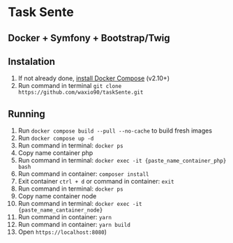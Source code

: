 # Task Sente

## Docker + Symfony + Bootstrap/Twig

## Instalation

1. If not already done, [install Docker Compose](https://docs.docker.com/compose/install/) (v2.10+)
2. Run command in terminal `git clone https://github.com/waxio90/taskSente.git`

## Running

1. Run `docker compose build --pull --no-cache` to build fresh images
2. Run `docker compose up -d`
3. Run command in terminal: `docker ps`
4. Copy name container php
5. Run command in terminal: `docker exec -it {paste_name_container_php} bash`
6. Run command in container: `composer install`
7. Exit container `ctrl + d` or command in container: `exit`
8. Run command in terminal: `docker ps`
9. Copy name container node
10. Run command in terminal: `docker exec -it {paste_name_cantainer_node}`
11. Run command in container: `yarn`
12. Run command in container: `yarn build`
13. Open `https://localhost:8080`)
